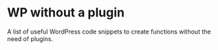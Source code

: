 # WP without a plugin
A list of useful WordPress code snippets to create functions without the need of plugins.
